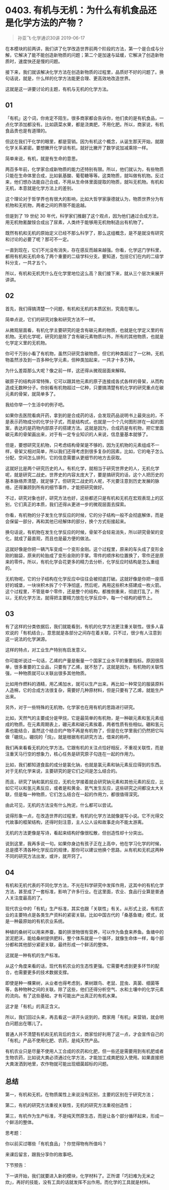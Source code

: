 # 0403. 有机与无机：为什么有机食品还是化学方法的产物？
> 孙亚飞·化学通识30讲
2019-06-17

在本模块的前两讲，我们讲了化学改造世界前两个阶段的方法，第一个是合成与分解，它解决了能不能创造新物质的问题；第二个是加速与延缓，它解决了创造新物质时，速度快还是慢的问题。

接下来，我们就该解决化学方法在创造新物质的过程里，品质好不好的问题了。换句话说，就是，什么样的化学方法能更合理、更高效地改造世界。

这就是这一讲要讨论的主题，有机与无机的化学方法。

## 01

「有机」这个词，你肯定不陌生。很多商家都会告诉你，他们卖的是有机食品，一点化学添加都没有。比如蔬菜水果，都是浇粪肥，不用化肥。所以，商家说，有机食品贵也是有道理的。

但这在我们干化学的眼里，都是营销。因为有机这个概念，从诞生那天开始，就跟化学关系紧密。要想撇开化学谈有机，就好比撇开了数学说加减乘除一样。

简单来说，有机，就是有生命的意思。

两百多年前，化学家合成新物质的能力还特别有限。所以，他们就认为，有些物质只能在生命体里合成，比如氨基酸、葡萄糖等等。这类物质，就叫做有机物。反过来，他们想办法能自己合成，不用从生命体里面提取的物质，就叫无机物。有机和无机，本意就是化学方法上的差别。

这个理论对于哲学界也有很大的影响，比如大哲学家康德就认为，物质世界分为有机物和无机物，两者之间的界限不能逾越。

但是到了 19 世纪 30 年代，科学家们推翻了这个观点，因为他们通过合成方法，用无机物氰酸铵合成出了尿素，人类终于能够用无机物制造出有机物了。

既然有机和无机的原始定义已经不那么科学了，那么这组概念，是不是就没有研究和讨论的必要了呢？那可不一定。

一直到现在，它们不光没有消失，存在感反而越来越强。你看，化学这门学科里，都用有机和无机命名了两个重要的二级学科分支。要知道，包括它们在内的二级学科分支，一共才五个。

所以，有机和无机凭什么在化学里地位这么高？我们接下来，就从三个层次来展开讲讲。

## 02

首先，我们得搞清楚一个问题，有机和无机的本质区别，究竟在哪儿。

简单点说，它们的研究对象和研究方法不一样。

从微观层面看，有机化学主要研究的是含有碳元素的物质，也就是化学定义里的有机物。无机化学呢，研究的是除了含有碳元素物质以外，所有的其他物质，也就是化学定义里的无机物。

你可千万别小看了有机物，虽然只研究含碳物质，但它的种类超过了一亿种。无机物虽然涉及到一百多种化学元素，但种类加起来，一共才十多万种。

为什么差距那么大呢？像之前一样，这还得从微观层面来解释。

碳原子的结构非常特殊，它可以跟其他元素的原子连接成各式各样的骨架，从而构造成无数种分子。你别看有机物超过一亿种，只要搞清楚有机化学的研究重点在碳元素的骨架，就简单多了。

我给你举一个生活中的例子吧。

如果你去医院看病开药，拿到的是合成药的话，会发现药品说明书上最突出的，不是表示药物成分的化学分子式，而是结构式，也就是一个个几何图形拼在一起的图案，表达的是药物内部原子的搭建方法。这就是因为，合成药是有机物，把它里面碳元素的骨架画出来，对于有一定专业知识的人来说，信息量基本就够了。

但是，要想研究无机物，只考虑结构骨架是不够的，因为无机物的元素组成不一样，骨架又相对简单，所以我们还得考虑到很多复杂的因素，比如，它的电子怎么分配，空间怎么排列，它的信息需要从更细节的地方去获取。

这就好比是两个研究历史的人。有机化学，就相当于研究世界史的人，无机化学呢，就是研究二战史。世界史的内容太庞大了，要是搞研究的话，这个人把历史的基本脉络弄清楚，就足够了。但研究二战史的人呢，不光要注意到历史发展的脉络，还得兼顾到所有的细节事件，才能把研究做好。

不过，研究对象也好，研究方法也好，这些都还只是有机和无机在宏观表现上的区别，它们真正的本质，我们还得从更进一步的微观层面去探索。

你看，有机物的分子发生化学反应的时候，它的分子结构一般不会彻底解体，而是会保留一部分，再和其他已经解体的部分，换个方式衔接起来。

换句话说，有机物在发生化学反应的时候，骨架不会轻易消失，所以研究骨架的变化，就成了最直观，而且也是最方便的做法。

这就好像是你把一辆汽车变成一个变形金刚。这个过程里，原来的车头成了变形金刚的脑袋，原来的轮胎成了变形金刚的手掌。零件的顺序和位置换了，零件还是原来的零件。所以，有机化学会花更多的精力去分析，化学反应时结构是怎么重组的。

无机物呢，它的分子结构在化学反应中往往会被彻底打破。这就好像是你把一座搭好的城堡，一块块积木拆了个干净彻底，然后呢，再用这些积木搭建成一枚火箭。这个过程里，不管是单个零件，还是整个的结构，都推倒重来，彻底打乱了。所以，无机化学方法，就得把主要精力放在化学反应中，每一个结构的细节上。

## 03

有了这样的分类依据后，我们就能看到，有机的化学方法更注重关联性。很多人喜欢说的「有机结合」，意思就是各部分之间存在着关联，只不过，很少有人注意到这一说法的化学渊源。

这样的特点，对工业生产特别有启发意义。

你可能听说过一句话，乙烯的产量是衡量一个国家工业水平的重要指标。原因很简单，很多重要的工业品，只要有了乙烯，就不愁了。这就是因为，有机物的关联性强，一种物质就可以关联出很多其他物质。

比如用作燃料的酒精，用乙烯加水，就可以生产出来。再比如一种常见的服装原料人造棉，它的合成方法很复杂，需要好几种原材料，但是只要有了乙烯，就能生产出来。

另外，对于一些特殊的无机物，化学家也在用有机的思路进行研究。

比如，天然气的主要成分是甲烷，它是最简单的有机物，是一种碳元素和氢元素组成的物质。在元素周期表上，硼元素和碳元素挨着，两者性质有些相似。硼和氢元素也能结合，虽然这个结合的产物不再是有机物了，但是在化学里我们仍然把它叫做「硼烷」。硼烷的「烷」，就是根据有机研究方法，借来的称呼。

我们再来看看无机的化学方法。它跟有机的关注点恰好相反，不重视关联性，而是注重天马行空的想象力，核心任务是研究原子勾连在一起的作用力。

比如，我们都知道食盐的成分是氯化钠，也就是氯元素和钠元素反应得到的东西。对于无机化学来说，主要研究的是它们之间是怎么结合的。

而且，研究了钠和氯的反应，无机化学接着就会研究钠元素和其他元素的反应，比如它可以和氢元素反应，或者是和黄金、氦气发生反应，这些研究之间都没太大关联，但是每一种物质，它们怎么结合在一起的作用力，都很值得深究。

由此可见，无机的方法没有什么拘泥，什么都可以尝试。

说得形象一点，在改造世界的过程里，有机的化学方法就像是写小说。它不光得交代故事的框架结构，还得时刻注意，主人公人设和故事走向不能太游离。

无机的方法更像是写诗，看起来结构好像很松散，但创造性却十分突出。

说到这里，我再多说一句。如果你身边有孩子正在上高中，他在学习化学的时候，总是摸不清各种化学反应的规律，那你可以建议他换个思路，从有机和无机这两种不同的研究方法出发，或许，就开窍了。

## 04

有机和无机代表的不同化学方法，不光在科学研究中发挥作用，这其中的有机化学方法，甚至成了一套标准，影响了许多行业。在这里面，农业、食品行业算是普通人关注度最高的了。

现代农业中的「有机」生产标准，其实也跟「关联性」有关。从形式上说，有机农业的主要特点是各类生产资料的紧密关联。比如中国古代的「桑基鱼塘」模式，就是一种最原始的有机农业系统。

种植的桑树可以用来养蚕，蚕的排泄物很有营养，可以作为鱼食来养鱼。鱼塘中的淤泥肥沃，能给桑树提供肥料，整个体系就是一个循环，就像生命体一样，每个部分都和其他部分紧密关联，最终形成一个鲜活的整体。

这就是一种有机的生产标准。

从这个角度来看的话，现代有机农业的生态性更强。它需要考虑到更多环节的配合，也需要更多的技术数据支撑。

即使是种一棵果树，从业者也得考虑到，果树跟鸟、老鼠、昆虫、真菌、细菌等等，各种物种之间的关联。除了这些，他们还得分析空气、水和土壤中的化学元素的流向。有了这些基础，才有可能出产出真正的有机水果。

这才是「有机」的真正含义。

所以，我们回过头来，再去看这一讲开头说到的，商家用「有机」来营销，就会明白问题出在哪儿了。

普通人并不清楚有机和无机背后的含义，商家恰好利用了这一点，才会宣传自己的「有机」产品不使用化肥、农药，是纯天然产品。

有机农业只是尽量不使用人工合成的农药和化肥，但一些还是需要用到有机肥或者生物农药，比如说大粪必须通过化学方法，才能加工成粪肥投入使用。如果直接把大粪泼洒到地里，农作物就可能出现细菌超标的问题。

## 总结

第一，有机和无机，在物质属性上来说没有区别，主要的区别在于研究方法；

第二，有机的研究方法重视关联性，无机的研究方法重视创造性；

第三，有机作为生产标准，不是纯天然原生态，而是让各个部分循环起来，形成一个鲜活的整体。

思考题：

你以前买过哪些「有机食品」？你觉得物有所值吗？

来课后留言，跟我分享你的故事吧。

下节预告：

下一讲开始，我们就要进入新的模块，化学材料了。正所谓「巧妇难为无米之炊」，再好的技能，没有工具的话就发挥不出作用。而化学的工具就是材料。